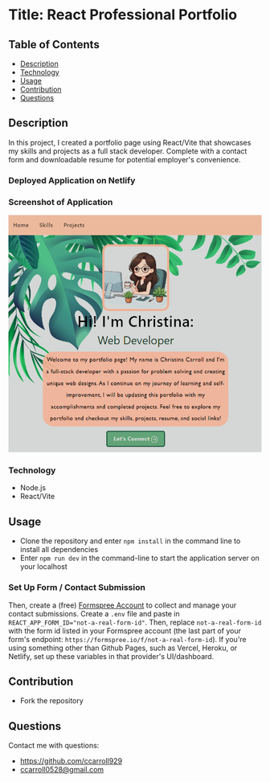 # Title: React Professional Portfolio 

## Table of Contents
- [Description](#description)
- [Technology](#technology)
- [Usage](#installation/usage)
- [Contribution](#contribution)
- [Questions](#questions)

## Description
In this project, I created a portfolio page using React/Vite that showcases my skills and projects as a full stack developer. Complete with a contact form and downloadable resume for potential employer's convenience. 

### Deployed Application on Netlify


### Screenshot of Application
![](./src/assets/img/portfolio-ss.png)

### Technology
- Node.js
- React/Vite

## Usage
- Clone the repository and enter `npm install` in the command line to install all dependencies
- Enter `npm run dev` in the command-line to start the application server on your localhost


### Set Up Form / Contact Submission

Then, create a (free) [Formspree Account](https://formspree.io) to collect and manage your contact submissions. Create a `.env` file and paste in `REACT_APP_FORM_ID="not-a-real-form-id"`. Then, replace `not-a-real-form-id` with the form id listed in your Formspree account (the last part of your form's endpoint: `https://formspree.io/f/not-a-real-form-id`). If you're using something other than Github Pages, such as Vercel, Heroku, or Netlify, set up these variables in that provider's UI/dashboard. 

## Contribution
- Fork the repository

## Questions
Contact me with questions: 
- https://github.com/ccarroll929 
- ccarroll0528@gmail.com

